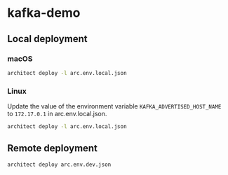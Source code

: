 # kafka-demo

## Local deployment

### macOS

```sh
architect deploy -l arc.env.local.json
```

### Linux

Update the value of the environment variable `KAFKA_ADVERTISED_HOST_NAME` to `172.17.0.1` in arc.env.local.json.

```sh
architect deploy -l arc.env.local.json
```

## Remote deployment

```sh
architect deploy arc.env.dev.json
```
